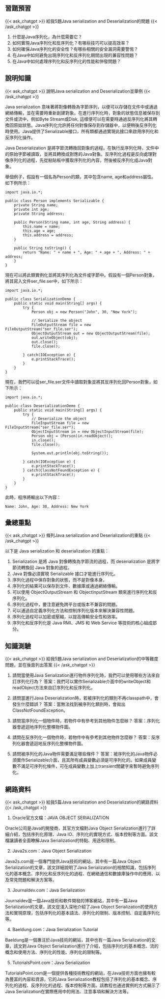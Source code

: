 ## 習題預習
{{< ask_chatgpt >}}
給我5題Java serialization and Deserialization的問題
{{< /ask_chatgpt >}}



1. 什麼是Java序列化，為什麼需要它？
2. 如何實現Java序列化和反序列化？有哪些技巧可以提高效率？
3. 如何確保Java序列化的安全性？有哪些相關的安全漏洞需要警惕？
4. 在Java中如何避免出現序列化和反序列化期間出現的兼容性問題？
5. 在Java中如何處理序列化和反序列化的性能和併發問題？   

## 說明知識
{{< ask_chatgpt >}}
說明Java serialization and Deserialization並舉例
{{< /ask_chatgpt >}}



Java serialization 意味著將對像轉換為字節序列，以便可以存儲在文件中或通過網絡傳輸，並在需要時重新創建對象。在進行序列化時，對象的狀態信息被保存到文件或流中，例如Byte Stream或Disk, 這樣便可以在需要時通過反序列化將其轉換回原始狀態。Java序列化允許將任何對像保存到存儲器中，以便稍後反序列化時使用。Java提供了Serializable接口，所有類都通過實現此接口來啟用序列化和反序列化操作。

Java Deserialization 是將字節流轉換回對象的過程。在執行反序列化時，文件中的原始字節被讀取，並將其轉換成對應的Java對象。反序列化過程是反向處理對像序列化的過程，先從粘貼板中獲取序列化的內容，然後被反序列化成Java對象。

舉個例子，假設有一個名為Person的類，其中包含name, age和address屬性。如下例所示：

```
import java.io.*;

public class Person implements Serializable {
    private String name;
    private int age;
    private String address;

    public Person(String name, int age, String address) {
        this.name = name;
        this.age = age;
        this.address = address;
    }

    public String toString() {
        return "Name: " + name + ", Age: " + age + ", Address: " + address;
    }
}
```

現在可以將此類實例化並將其序列化為文件或字節中。假設有一個Person對象，將其寫入文件ser_file.ser中，如下所示：

```
import java.io.*;

public class SerializationDemo {
    public static void main(String[] args) {
        try {
            Person obj = new Person("John", 30, "New York");

            // Serialize the object
            FileOutputStream file = new FileOutputStream("ser_file.ser");
            ObjectOutputStream out = new ObjectOutputStream(file);
            out.writeObject(obj);
            out.close();
            file.close();

        } catch(IOException e) {
            e.printStackTrace();
        }
    }
}
```

現在，我們可以從ser_file.ser文件中讀取對象並將其反序列化回Person對象，如下所示：

```
import java.io.*;

public class DeserializationDemo {
    public static void main(String[] args) {
        try {
            // Deserialize the object
            FileInputStream file = new FileInputStream("ser_file.ser");
            ObjectInputStream in = new ObjectInputStream(file);
            Person obj = (Person)in.readObject();
            in.close();
            file.close();

            System.out.println(obj.toString());

        } catch(IOException e) {
            e.printStackTrace();
        } catch(ClassNotFoundException e) {
            e.printStackTrace();
        }
    }
}
```

此時，程序將輸出以下內容：

```
Name: John, Age: 30, Address: New York
```   

## 彙總重點
{{< ask_chatgpt >}}
條列Java serialization and Deserialization的重點
{{< /ask_chatgpt >}}



以下是 Java serialization 和 deserialization 的重點：

1. Serialization 是將 Java 對像轉換為字節流的過程，而 deserialization 是將字節流轉換回 Java 對象的過程。
2. Java 對像必須實現 Serializable 接口才能進行序列化。
3. 序列化過程中保存對象的狀態，而不是對像本身。
4. 序列化的結果可以保存到文件、數據庫或通過網絡傳輸。
5. 可以使用 ObjectOutputStream 和 ObjectInputStream 類來進行序列化和反序列化。
6. 序列化過程中，要注意避免跨平台或版本不兼容的問題。
7. 可以通過自定義序列化方法和控制序列化版本來解決兼容性問題。
8. 序列化過程可以加密或壓縮，以提高傳輸安全性和效率。
9. 序列化和反序列化是 Java RMI、JMS 和 Web Service 等技術的核心組成部分。   

## 知識測驗
{{< ask_chatgpt >}}
給我5題Java serialization and Deserialization的中等難度問題，並在後面列出答案
{{< /ask_chatgpt >}}



1. 請問當使用Java Serialization進行物件序列化時，我們可以使用哪些方法來自訂序列化行為？
答案：我們可以實作Serializable介面中的writeObject和readObject方法來自訂序列化和反序列化。

2. 請問當進行Java Deserialization時，若被序列化的類別不再classpath中，會發生什麼錯誤？
答案：當無法找到被序列化類別時，會拋出ClassNotFoundException。

3. 請問當序列化一個物件時，若物件中有參考到其他物件怎麼辦？
答案：序列化器會遞迴地序列化整棵物件圖。

4. 請問在反序列化一個物件時，若物件中有參考到其他物件怎麼辦？
答案：反序列化器會遞迴地反序列化整棵物件圖。

5. 請問被序列化的Java物件需要滿足哪些條件？
答案：被序列化的Java物件必須實作Serializable介面，且其所有成員變數必須是可序列化的。如果成員變數不滿足可序列化條件，可在成員變數上加上transient關鍵字來暫時避免序列化。   

## 網路資料
{{< ask_chatgpt >}}
給我5篇Java serialization and Deserialization的網路資料
{{< /ask_chatgpt >}}



1. Oracle官方文檔：JAVA OBJECT SERIALIZATION

Oracle公司是Java的開發商，其官方文檔對Java Object Serialization進行了詳細介紹，包括序列化原理、Java IO、序列化的實現方式、版本控制等方面。該文檔讓讀者全面瞭解Java Serialization的特點、用途和限制。

2. Java2s.com：Java Object Serialization

Java2s.com是一個專門提供Java技術的網站，其中有一篇Java Object Serialization的文章，該文詳細說明了Java Serialization的相關知識，包括序列化的基本概念、序列化和反序列化的過程、在網絡通信和數據庫操作中的應用、以及常見問題和解決方案等。

3. Journaldev.com：Java Serialization

Journaldev是一個Java技術和軟件開發的博客網站，其中有一篇Java Serialization的文章，該文從淺入深地介紹了Java Object Serialization的使用方法和實現原理，包括序列化的基本語法、序列化的限制、版本控制、自定義序列化等。

4. Baeldung.com：Java Serialization Tutorial

Baeldung是一個專注於Java技術的網站，其中也有一篇Java Serialization的文章，該文對Java Object Serialization進行了介紹，包括序列化的基本概念、流的概念和使用方法、序列化的性能、序列化的限制等。

5. TutorialsPoint.com：Java Serialization

TutorialsPoint.com是一個提供各種技術教程的網站，在Java技術方面也擁有較為豐富的內容和資源，它的Java Serialization教程包括了序列化的基本概念、序列化的過程、反序列化的過程、版本控制等方面。該教程也通過實例的方式展示了Java Serialization在實際應用中的用法、注意事項和解決方法等。   

